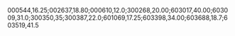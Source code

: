
000544,16.25;002637,18.80;000610,12.0;300268,20.00;603017,40.00;603009,31.0;300350,35;300387,22.0;601069,17.25;603398,34.00;603688,18.7;603519,41.5
